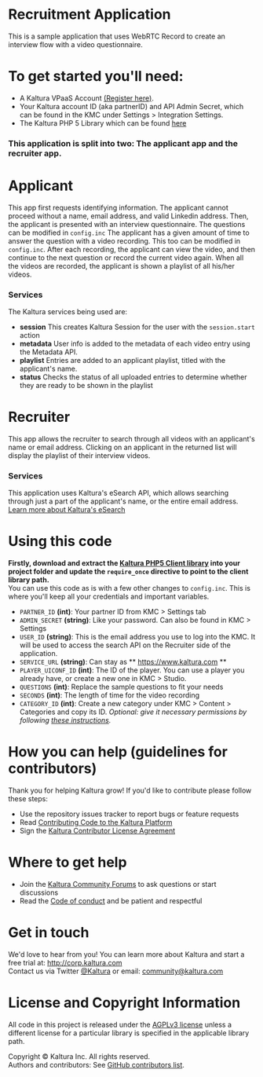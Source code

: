 # Recruitment Application
This is a sample application that uses WebRTC Record to create an interview flow with a video questionnaire. 
# To get started you'll need: 
- A Kaltura VPaaS Account [(Register here)](https://vpaas.kaltura.com/register).
- Your Kaltura account ID (aka partnerID) and API Admin Secret, which can be found in the KMC under Settings > Integration Settings.
- The Kaltura PHP 5 Library which can be found [here](http://cdnbakmi.kaltura.com/content/clientlibs/php5_20-03-2018.tar.gz)


### This application is split into two: The applicant app and the recruiter app. 
# Applicant 


This app first requests identifying information. The applicant cannot proceed without a name, email address, and valid Linkedin address. Then, the applicant is presented with an interview questionnaire. The questions can be modified in `config.inc`
The applicant has a given amount of time to answer the question with a video recording. This too can be modified in `config.inc`. After each recording, the applicant can view the video, and then continue to the next question or record the current video again. 
When all the videos are recorded, the applicant is shown a playlist of all his/her videos. 

### Services

The Kaltura services being used are: 
- **session** This creates Kaltura Session for the user with the `session.start` action
- **metadata** User info is added to the metadata of each video entry using the Metadata API. 
- **playlist** Entries are added to an applicant playlist, titled with the applicant's name. 
- **status** Checks the status of all uploaded entries to determine whether they are ready to be shown in the playlist 

# Recruiter 

This app allows the recruiter to search through all videos with an applicant's name or email address. Clicking on an applicant in the returned list will display the playlist of their interview videos. 

### Services 
This application uses Kaltura's eSearch API, which allows searching through just a part of the applicant's name, or the entire email address. [Learn more about Kaltura's eSearch](https://blog.kaltura.com/introducing-esearch-the-new-kaltura-search-api/)

# Using this code 

**Firstly, download and extract the [Kaltura PHP5 Client library](http://cdnbakmi.kaltura.com/content/clientlibs/php5_20-03-2018.tar.gz) into your project folder and update the `require_once` directive to point to the client library path.**  
You can use this code as is with a few other changes to `config.inc`. This is where you'll keep all your credentials and important variables. 
- `PARTNER_ID` **(int)**: Your partner ID from KMC > Settings tab 
- `ADMIN_SECRET` **(string)**: Like your password. Can also be found in KMC > Settings 
- `USER_ID` **(string)**: This is the email address you use to log into the KMC. It will be used to access the search API on the Recruiter side of the application.  
- `SERVICE_URL` **(string)**: Can stay as ** https://www.kaltura.com **
- `PLAYER_UICONF_ID` **(int)**: The ID of the player. You can use a player you already have, or create a new one in KMC > Studio. 
- `QUESTIONS` **(int)**: Replace the sample questions to fit your needs 
- `SECONDS` **(int)**: The length of time for the video recording 
- `CATEGORY_ID` **(int)**: Create a new category under KMC > Content > Categories and copy its ID. *Optional: give it necessary permissions by following [these instructions](https://knowledge.kaltura.com/faq/how-manage-categories-specific-end-user-permissions).*

# How you can help (guidelines for contributors) 
Thank you for helping Kaltura grow! If you'd like to contribute please follow these steps:
* Use the repository issues tracker to report bugs or feature requests
* Read [Contributing Code to the Kaltura Platform](https://github.com/kaltura/platform-install-packages/blob/master/doc/Contributing-to-the-Kaltura-Platform.md)
* Sign the [Kaltura Contributor License Agreement](https://agentcontribs.kaltura.org/)

# Where to get help
* Join the [Kaltura Community Forums](https://forum.kaltura.org/) to ask questions or start discussions
* Read the [Code of conduct](https://forum.kaltura.org/faq) and be patient and respectful

# Get in touch
We'd love to hear from you!
You can learn more about Kaltura and start a free trial at: http://corp.kaltura.com    
Contact us via Twitter [@Kaltura](https://twitter.com/Kaltura) or email: community@kaltura.com  

# License and Copyright Information
All code in this project is released under the [AGPLv3 license](http://www.gnu.org/licenses/agpl-3.0.html) unless a different license for a particular library is specified in the applicable library path.   

Copyright © Kaltura Inc. All rights reserved.   
Authors and contributors: See [GitHub contributors list](https://github.com/kaltura/recruitment-application/graphs/contributors).  
